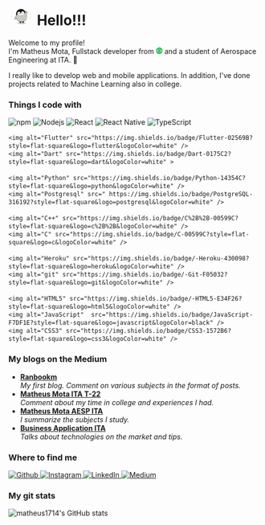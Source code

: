 <!-- My name is Matheus Mota and today is sábado, 28 de agosto 23:32 BRT. -->

<h1><img src="img/pinguin.gif" width="50"/> Hello!!!</h1>


<p>Welcome to my profile! </br> I'm Matheus Mota, Fullstack developer from <img src="img/brazil.png" width="13"/> and a student of Aerospace Engineering at ITA. 🚀 </p>

<p>I really like to develop web and mobile applications. In addition, I've done projects related to Machine Learning also in college.</p>

<h3>Things I code with</h3>
<p>
    <!-- Badges: https://dev.to/envoy_/150-badges-for-github-pnk -->
    <!-- <img alt="language_name" src="url" /> -->
    <img alt="npm" src="https://img.shields.io/badge/-NPM-CB3837?style=flat-square&logo=npm&logoColor=white" />
    <img alt="Nodejs" src="https://img.shields.io/badge/-Nodejs-43853d?style=flat-square&logo=Node.js&logoColor=white" />
    <img alt="React" src="https://img.shields.io/badge/-React-45b8d8?style=flat-square&logo=react&logoColor=white" />
    <img alt="React Native" src="https://img.shields.io/badge/React_Native-20232A?style=flat-square&logo=react&logoColor=61DAFB" />
    <img alt="TypeScript" src="https://img.shields.io/badge/-TypeScript-007ACC?style=flat-square&logo=typescript&logoColor=white" />

    <img alt="Flutter" src="https://img.shields.io/badge/Flutter-02569B?style=flat-square&logo=flutter&logoColor=white" />
    <img alt="Dart" src="https://img.shields.io/badge/Dart-0175C2?style=flat-square&logo=dart&logoColor=white" >

    <img alt="Python" src="https://img.shields.io/badge/Python-14354C?style=flat-square&logo=python&logoColor=white" />
    <img alt="Postgresql" src="	https://img.shields.io/badge/PostgreSQL-316192?style=flat-square&logo=postgresql&logoColor=white" />

    <img alt="C++" src="https://img.shields.io/badge/C%2B%2B-00599C?style=flat-square&logo=c%2B%2B&logoColor=white" />
    <img alt="C" src="https://img.shields.io/badge/C-00599C?style=flat-square&logo=c&logoColor=white" />

    <img alt="Heroku" src="https://img.shields.io/badge/-Heroku-430098?style=flat-square&logo=heroku&logoColor=white" />
    <img alt="git" src="https://img.shields.io/badge/-Git-F05032?style=flat-square&logo=git&logoColor=white" />

    <img alt="HTML5" src="https://img.shields.io/badge/-HTML5-E34F26?style=flat-square&logo=html5&logoColor=white" />
    <img alt="JavaScript"  src="https://img.shields.io/badge/JavaScript-F7DF1E?style=flat-square&logo=javascript&logoColor=black" />
    <img alt="CSS3" src="https://img.shields.io/badge/CSS3-1572B6?style=flat-square&logo=css3&logoColor=white" />
</p>


<h3>My blogs on the Medium</h3>
<ul>
    <li>
        <a href="https://medium.com/ranbookm">
            <b>Ranbookm</b>
        </a><br/><i>My first blog. Comment on various subjects in the format of posts.</i>
    </li>
    <li>
        <a href="https://medium.com/matheus-mota-ita-t-22">
            <b>Matheus Mota ITA T-22</b>
        </a><br/><i>Comment about my time in college and experiences I had.</i>
    </li>
    <li>
        <a href="https://medium.com/matheus-mota-aesp-ita">
            <b>Matheus Mota AESP ITA</b>
        </a><br/><i>I summarize the subjects I study.</i>
    </li>
    <li>
        <a href="https://medium.com/business-applications-ita">
            <b>Business Application ITA</b>
        </a><br/><i>Talks about technologies on the market and tips.</i>
    </li>
</ul>

<h3>Where to find me</h3>
<p>
    <a href="https://github.com/Matheus1714" target="_blank">
        <img alt="Github" src="https://img.shields.io/badge/GitHub-%2312100E.svg?&style=for-the-badge&logo=Github&logoColor=white" />
    </a>
    <a href="https://www.instagram.com/matheus_mota1714/" target="_blank">
        <img alt="Instagram" src="https://img.shields.io/badge/Instagram-E4405F?style=for-the-badge&logo=instagram&logoColor=white" />
    </a> 
    <a href="https://www.linkedin.com/in/matheus-mota-44b21a17b/" target="_blank">
        <img alt="LinkedIn" src="https://img.shields.io/badge/linkedin-%230077B5.svg?&style=for-the-badge&logo=linkedin&logoColor=white" />
    </a> 
    <a href="https://medium.com/@matheus1714" target="_blank">
        <img alt="Medium" src="https://img.shields.io/badge/medium-%2312100E.svg?&style=for-the-badge&logo=medium&logoColor=white" />
    </a>
</p>

<h3>My git stats</h3>

![matheus1714's GitHub stats](https://github-readme-stats.vercel.app/api?username=matheus1714&show_icons=true&theme=radical)